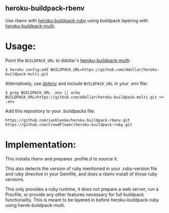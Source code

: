 ## heroku-buildpack-rbenv

Use rbenv with [heroku-buildpack-ruby](https://github.com/Crowdflower/herok-buildpack-ruby) using buildpack layering with [heroku-buildpack-multi](https://github.com/ddollar/heroku-buildpack-multi).

# Usage:

Point the ```BUILDPACK_URL``` to ddollar's [heroku-buildpack-multi](https://github.com/ddollar/heroku-buildpack-multi):

    $ heroku config:add BUILDPACK_URL=https://github.com/ddollar/heroku-buildpack-multi.git

Alternatively, use [dotenv](https://github.com/bkeepers/dotenv) and include ```BUILDPACK_URL``` in your .env file:

    $ grep BUILDPACK_URL .env || echo BUILDPACK_URL=https://github.com/ddollar/heroku-buildpack-multi.git >> .env

Add this repository to your .buildpacks file:

    https://github.com/ianblenke/heroku-buildpack-rbenv.git
    https://github.com/CrowdFlower/heroku-buildpack-ruby.git

# Implementation:

This installs rbenv and prepares .profile.d to source it.

This also detects the version of ruby mentioned in your .ruby-version file and ruby directive in your Gemfile, and does a rbenv install of those ruby versions.

This only provides a ruby runtime, it does not prepare a web server, run a Procfile, or provide any other features necessary for full buildpack functionality. This is meant to be layered in before heroku-buildpack-ruby using herok-buildpack-multi.


